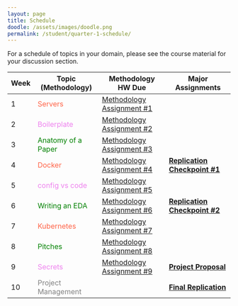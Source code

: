 ```yaml
---
layout: page
title: Schedule
doodle: /assets/images/doodle.png
permalink: /student/quarter-1-schedule/
---
```


<style>
d {
   color: Tomato;
}
c {
   color: Green; 
}
g {
   color: Violet; 
}
f {
   color: Gray;
}

</style>

For a schedule of topics in your domain, please see the course
material for your discussion section.

|Week|Topic (Methodology)|Methodology HW Due|Major Assignments|
|---|---|---|---|
|1|<d>Servers</d>|[Methodology Assignment #1](/assignments/quarter-1-methodology#assignment-1)||
|2|<g>Boilerplate</g>|[Methodology Assignment #2](/assignments/quarter-1-methodology#assignment-2)||
|3|<c>Anatomy of a Paper</c>|[Methodology Assignment #3](/assignments/quarter-1-methodology#assignment-3)||
|4|<d>Docker</d>|[Methodology Assignment #4](/assignments/quarter-1-methodology#assignment-4)|**[Replication Checkpoint #1](/assignments/quarter-1-replication/#checkpoint-1)**|
|5|<g>config vs code</g>|[Methodology Assignment #5](/assignments/quarter-1-methodology#assignment-5)||
|6|<c>Writing an EDA</c>|[Methodology Assignment #6](/assignments/quarter-1-methodology#assignment-6)|**[Replication Checkpoint #2](/assignments/quarter-1-replication/#checkpoint-2)**|
|7|<d>Kubernetes</d>|[Methodology Assignment #7](/assignments/quarter-1-methodology#assignment-7)||
|8|<c>Pitches</c>|[Methodology Assignment #8](/assignments/quarter-1-methodology#assignment-8)||
|9|<g>Secrets</g>|[Methodology Assignment #9](/assignments/quarter-1-methodology#assignment-9)|**[Project Proposal](/assignments/quarter-1-project-proposal)**|
|10|<f>Project Management</f>||**[Final Replication](/assignments/quarter-1-replication/#final-report)**|


